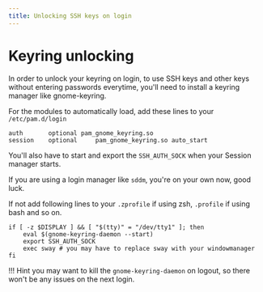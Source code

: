 ```yaml
---
title: Unlocking SSH keys on login
---
```

# Keyring unlocking

In order to unlock your keyring on login, to use SSH keys and other keys without entering passwords everytime, you'll need to install a keyring manager like gnome-keyring.

For the modules to automatically load, add these lines to your `/etc/pam.d/login`

```
auth       optional	pam_gnome_keyring.so
session    optional     pam_gnome_keyring.so auto_start
```

You'll also have to start and export the `SSH_AUTH_SOCK` when your Session manager starts.

If you are using a login manager like `sddm`, you're on your own now, good luck.

If not add following lines to your `.zprofile` if using zsh, `.profile` if using bash and so on.

```
if [ -z $DISPLAY ] && [ "$(tty)" = "/dev/tty1" ]; then
	eval $(gnome-keyring-daemon --start)
	export SSH_AUTH_SOCK
	exec sway # you may have to replace sway with your windowmanager
fi
```

!!! Hint 
	you may want to kill the `gnome-keyring-daemon` on logout, so there won't be any issues on the next login.